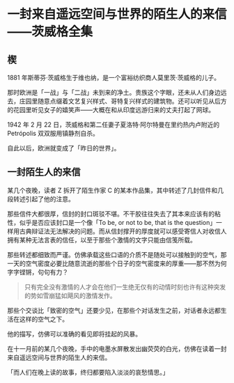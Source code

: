 # 一封来自遥远空间与世界的陌生人的来信——茨威格全集

## 楔

1881 年斯蒂芬·茨威格生于维也纳，是一个富裕纺织商人莫里茨·茨威格的儿子。

那时欧洲是「一战」与「二战」未到来的净土。贵族这个字眼，还未从人们身边远去，庄园里随意点缀着文艺复兴样式、哥特复兴样式的建筑物。还可以听见从后方的花园里听见女子的嬉笑声——大概在和从印度远游归来的丈夫打起了网球。

1942 年 2 月 22 日，茨威格和第二任妻子夏洛特·阿尔特曼在里约热内卢附近的 Petrópolis 双双服用镇静剂自杀。

自此以后，欧洲就变成了「昨日的世界」。

## 一封陌生人的来信

某几个夜晚，读者 Z 拆开了陌生作家 C 的某本作品集，其中转述了几封信件和几段转述引起了他的注意。

那些信件大都很厚，信封的封口斑驳不堪。不干胶往往失去了其本来应该有的粘性，似乎是否应该封口是一个像「To be, or not to be, that is the question」一样用古典辩证法无法解决的问题。而从信封撑开的厚度就可以感受寄信人对收信人拥有某种无法言表的信任，以至于那些个激情的文字只能由信笺所载。

那些转述都细致而严谨。仿佛承载这些口语的介质不是随处可以接触到的空气，那一天的空气密度必要比随意流逝的那些个日子的空气密度来的厚重——那不然为何字字铿锵，句句有力？

>只有完全没有激情的人才会在他们一生绝无仅有的动情时刻也许有这种突发的势如雪崩猛如飓风的激情发作。

那些个交谈比「致密的空气」还要少见，在那些个对话发生之前，对话者永远都生活在这样的空气之下。

他的描写，仿佛可以准确的看见即将挂起的风暴。

在十一月前的某几个夜晚，手中的电墨水屏散发出幽荧荧的白光，仿佛在读着一封来自遥远空间与世界的陌生人的来信。

「而人们在晚上读的故事，终归都要陷入淡淡的哀愁情思。」